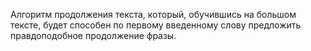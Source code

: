Алгоритм продолжения текста, который, обучившись на большом тексте, будет способен по первому введенному слову предложить правдоподобное продолжение фразы.